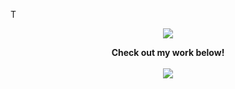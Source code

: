 T<p align="center">
  <a href="https://github.com/gitasep">
    <img src="https://github-readme-stats.vercel.app/api?username=gitasep&title_color=222&text_color=777">
  </a>
</p>

<p align="center">
  <strong>Check out my work below!</strong>
  <br><br>
  <a href="https://badges.pufler.dev">
    <img src="https://badges.pufler.dev/commits/daily/cho2?style=flat-square&color=black&logo=github">
  </a>
</p>